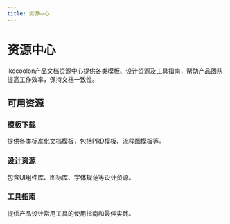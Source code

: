 ```yaml
---
title: 资源中心
---
```


# 资源中心

ikecoolon产品文档资源中心提供各类模板、设计资源及工具指南，帮助产品团队提高工作效率，保持文档一致性。

## 可用资源

### [模板下载](/resources/templates/)
提供各类标准化文档模板，包括PRD模板、流程图模板等。

### [设计资源](/resources/design/)
包含UI组件库、图标库、字体规范等设计资源。

### [工具指南](/resources/tools/)
提供产品设计常用工具的使用指南和最佳实践。 